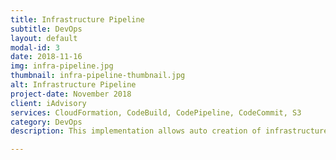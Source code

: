 ```yaml
---
title: Infrastructure Pipeline
subtitle: DevOps
layout: default
modal-id: 3
date: 2018-11-16
img: infra-pipeline.jpg
thumbnail: infra-pipeline-thumbnail.jpg
alt: Infrastructure Pipeline
project-date: November 2018
client: iAdvisory
services: CloudFormation, CodeBuild, CodePipeline, CodeCommit, S3
category: DevOps
description: This implementation allows auto creation of infrastructure and then deploy the artifacts. The pipeline is triggered by external service which pushes artifacts to S3 bucket. This is highly useful for quickly creating the infra, deploy the app, test and then tear down the infrastructure.

---
```

